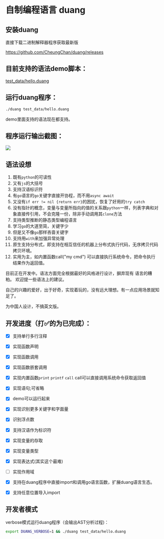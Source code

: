 # 自制编程语言 duang

## 安装duang
直接下载二进制解释器程序获取最新版

https://github.com/CheungChan/duang/releases
## 目前支持的语法demo脚本：
<a href="./test_data/hello.duang">test_data/hello.duang</a>

## 运行duang程序：
```bash
./duang test_data/hello.duang
```
demo里面支持的语法现在都支持。

## 程序运行输出截图：
![](https://img.azhangbaobao.cn/img/20220509141847.png)

## 语法设想
1. 既有`python`的可读性
2. 又有`js`的大括号
3. 支持汉语标识符
4. 有`go`语言的`go`关键字直接开协程，而不用`async await`
5. 又没有`if err != nil {return err}`的困扰，恢复了好用的`try catch`
6. 没有指针的概念，变量与变量所指向的值的关系跟`python`一样，列表字典和对象直接传引用，不会克隆一份，除非手动调用其`clone`方法
7. 支持类型推断的静态类型编程语言
8. 学习`go`的大道至简，关键字少
9. 但是又不像`go`那样吝啬关键字
10. 支持用`with`来加强异常处理
11. 原生支持分布式，即支持在相互信任的机器上分布式执行代码，无序拷贝代码拷贝环境。
12. 实用为主，如内置函数call("my cmd") 可以直接执行系统命令，把命令执行结果作为返回值。

目前正在开发中。语法方面完全根据最好的风格进行设计，摒弃现有 语言的糟粕。
欢迎提一些语法上的建议。

自己的兴趣的爱好，出于好奇，实现着玩的，没有远大理想。有一点应用场景就知足了。

为中国人设计，不搞英文版。

## 开发进度（打✅的为已完成）：
- [x] 支持单行多行注释
- [x] 实现函数声明
- [x] 实现函数调用
- [x] 实现函数嵌套调用
- [x] 实现内置函数`print` `printf` `call` call可以直接调用系统命令获取返回值
- [x] 实现语句;可省略
- [x] demo可以运行起来
- [x] 实现识别更多关键字和字面量
- [x] 识别浮点数
- [x] 支持汉语作为标识符
- [x] 实现变量的存取
- [x] 实现变量类型
- [x] 实现表达式(其实这个最难)
- [ ] 实现作用域
- [x] 支持在duang程序中直接import和调用go语言函数，扩展duang语言生态。
- [x] 支持任意位置导入import




## 开发者模式
verbose模式运行duang程序（会输出AST分析过程)：
```bash
export DUANG_VERBOSE=1 && ./duang test_data/hello.duang
```
